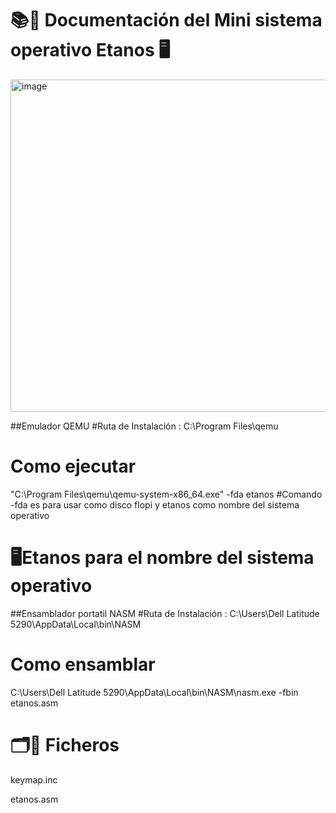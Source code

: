 
# 📚📝 Documentación del Mini sistema operativo Etanos 🖥️

<img width="622" height="532" alt="image" src="https://github.com/user-attachments/assets/4818e6da-da32-48da-b1f8-aa973d611aee" />

##Emulador QEMU 
#Ruta de Instalación :
C:\Program Files\qemu

# Como ejecutar
"C:\Program Files\qemu\qemu-system-x86_64.exe" -fda etanos
#Comando  -fda es para usar como disco flopi y etanos como nombre del sistema operativo

# 🖥️Etanos para el nombre del sistema operativo 


##Ensamblador portatil NASM
#Ruta de Instalación :
C:\Users\Dell Latitude 5290\AppData\Local\bin\NASM  

# Como ensamblar 
C:\Users\Dell Latitude 5290\AppData\Local\bin\NASM\nasm.exe -fbin etanos.asm

# 🗂️📝 Ficheros 


keymap.inc


etanos.asm

